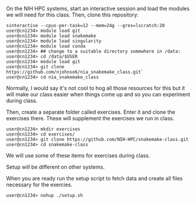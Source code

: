 

On the NIH HPC systems, start an interactive session and load the modules we will need for this class.
Then, clone this repository:
```console
sinteractive --cpus-per-task=12 --mem=24g --gres=lscratch:20
user@cn1234> module load git
user@cn1234> module load snakemake
user@cn1234> module load singularity
user@cn1234> module load conda
user@cn1234> ## change to a suitable directory somewhere in /data:
user@cn1234> cd /data/$USER
user@cn1234> module load git
user@cn1234> git clone https://github.com/njohnso6/nia_snakemake_class.git`
user@cn1234> cd nia_snakemake_class
```

Normally, I would say it's not cool to hog all those resources for this but it will make our class easier when things come up and so you can experiment during class.

Then, create a separate folder called exercises. Enter it and
clone the exercises there. These will supplement the exercises 
we run in class.

```console
user@cn1234> mkdir exercises
user@cn1234> cd exercises/
user@cn1234> git clone https://github.com/NIH-HPC/snakemake-class.git
user@cn1234> cd snakemake-class
```
We will use some of these items for exercises during class.

Setup will be different on other systems.

When you are ready run the setup script to fetch data and create all files
necessary for the exercies.

```console
user@cn1234> nohup ./setup.sh
```


